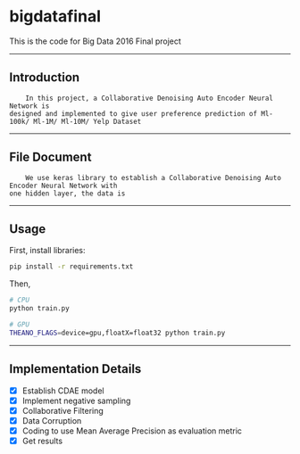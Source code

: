 # bigdatafinal
This is the code for Big Data 2016 Final project


------------
Introduction
------------ 
    
        In this project, a Collaborative Denoising Auto Encoder Neural Network is
    designed and implemented to give user preference prediction of Ml-100k/ Ml-1M/ Ml-10M/ Yelp Dataset


-------------
File Document
-------------

        We use keras library to establish a Collaborative Denoising Auto Encoder Neural Network with
    one hidden layer, the data is     
     
-----
Usage
-----   
First, install libraries:

```sh
pip install -r requirements.txt
```

Then,

```sh
# CPU
python train.py

# GPU
THEANO_FLAGS=device=gpu,floatX=float32 python train.py
```
----------------------
Implementation Details
----------------------

- [x] Establish CDAE model
- [x] Implement negative sampling
- [x] Collaborative Filtering 
- [x] Data Corruption
- [x] Coding to use Mean Average Precision as evaluation metric
- [x] Get results
